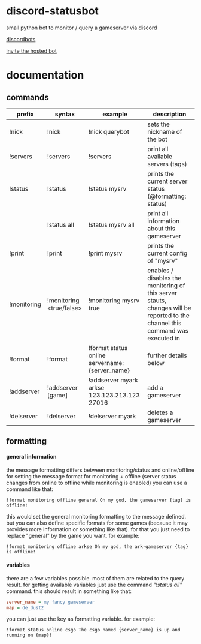 # discord-statusbot
small python bot to monitor / query a gameserver via discord


[discordbots](https://discordbots.org/bot/496764374338240514)

[invite the hosted bot](https://discordapp.com/oauth2/authorize?client_id=496764374338240514&scope=bot&permissions=0)

# documentation
## commands
| **prefix**  | **syntax**                          | **example**                                     | **description**                                                                                                              |
|-------------|-------------------------------------|-------------------------------------------------|------------------------------------------------------------------------------------------------------------------------------|
| !nick       | !nick <somenick>                    | !nick querybot                                  | sets the nickname of the bot                                                                                                 |
| !servers    | !servers                            | !servers                                        | print all available servers (tags)                                                                                           |
| !status     | !status <tag>                       | !status mysrv                                   | prints the current server status (@formatting: status)                                                                       |
|             | !status <tag> all                   | !status mysrv all                               | print all information about this gameserver                                                                                  |
| !print      | !print <tag>                        | !print mysrv                                    | prints the current config of "mysrv"                                                                                         |
| !monitoring | !monitoring <tag> <true/false>      | !monitoring mysrv true                          | enables / disables the monitoring of this server stauts, changes will be reported to the channel this command was executed in |
| !format     | !format <type> <status> <format>    | !format status online servername: {server_name} | further details below                                                                                                        |
| !addserver  | !addserver <tag> [game] <ip> <port> | !addserver myark arkse 123.123.213.123 27016    | add a gameserver                                                                                                             |
| !delserver  | !delserver <tag>                    | !delserver myark                                | deletes a gameserver                                                                                                         |

## formatting
#### general information
the message formatting differs between monitoring/status and online/offline
for setting the message format for monitoring + offline (server status changes from online to offline while monitoring is enabled) you can use a command like that:

`!format monitoring offline general Oh my god, the gameserver {tag} is offline!`

this would set the general monitoring formatting to the message defined. but you can also define specific formats for some games (because it may provides more information or something like that). for that you just need to replace "general" by the game you want. for example:

`!format monitoring offline arkse Oh my god, the ark-gameserver {tag} is offline!`

#### variables
there are a few variables possible. most of them are related to the query result. for getting available variables just use the command *"!status <tag> all"* command. this should result in something like that:
```ini
server_name = my fancy gameserver
map = de_dust2
```

you can just use the key as formatting variable. for example:

`!format status online csgo The csgo named {server_name} is up and running on {map}!`
